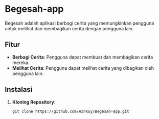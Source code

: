 # Begesah-app

Begesah adalah aplikasi berbagi cerita yang memungkinkan pengguna untuk melihat dan membagikan cerita dengan pengguna lain.

## Fitur

- **Berbagi Cerita**: Pengguna dapat membuat dan membagikan cerita mereka.
- **Melihat Cerita**: Pengguna dapat melihat cerita yang dibagikan oleh pengguna lain.

## Instalasi

1. **Kloning Repository**:

   ```bash
   git clone https://github.com/AznKuy/Begesah-app.git
